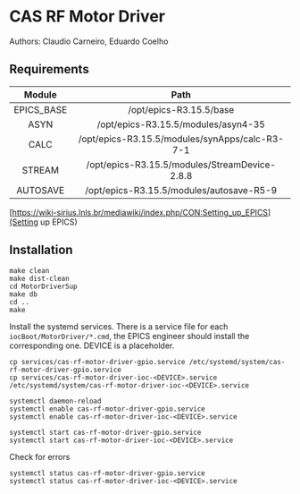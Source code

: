 # CAS RF Motor Driver
Authors: Claudio Carneiro, Eduardo Coelho

## Requirements

|Module|Path|
|:----:|:--:|
|EPICS_BASE|/opt/epics-R3.15.5/base|
|ASYN|/opt/epics-R3.15.5/modules/asyn4-35|
|CALC|/opt/epics-R3.15.5/modules/synApps/calc-R3-7-1|
|STREAM|/opt/epics-R3.15.5/modules/StreamDevice-2.8.8|
|AUTOSAVE|/opt/epics-R3.15.5/modules/autosave-R5-9|

[https://wiki-sirius.lnls.br/mediawiki/index.php/CON:Setting_up_EPICS](Setting up EPICS)

## Installation
```
make clean
make dist-clean
cd MotorDriverSup
make db
cd ..
make
```
Install the systemd services. There is a service file for each `iocBoot/MotorDriver/*.cmd`, the EPICS engineer should install the corresponding one. DEVICE is a placeholder. 
```
cp services/cas-rf-motor-driver-gpio.service /etc/systemd/system/cas-rf-motor-driver-gpio.service
cp services/cas-rf-motor-driver-ioc-<DEVICE>.service /etc/systemd/system/cas-rf-motor-driver-ioc-<DEVICE>.service

systemctl daemon-reload
systemctl enable cas-rf-motor-driver-gpio.service
systemctl enable cas-rf-motor-driver-ioc-<DEVICE>.service

systemctl start cas-rf-motor-driver-gpio.service
systemctl start cas-rf-motor-driver-ioc-<DEVICE>.service
```
Check for errors
```
systemctl status cas-rf-motor-driver-gpio.service
systemctl status cas-rf-motor-driver-ioc-<DEVICE>.service
```

